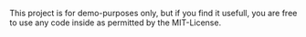 This project is for demo-purposes only, but if you find it usefull, you are free to use any code inside as permitted by the MIT-License.